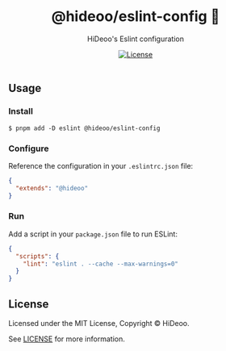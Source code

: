 <div align="center">
  <h1>@hideoo/eslint-config 🚨</h1>
  <p>HiDeoo's Eslint configuration</p>
</div>

<div align="center">
  <a href="https://github.com/HiDeoo/eslint-config/blob/main/LICENSE">
    <img alt="License" src="https://badgen.net/github/license/hideoo/eslint-config" />
  </a>
  <br /><br />
</div>

## Usage

### Install

```shell
$ pnpm add -D eslint @hideoo/eslint-config
```

### Configure

Reference the configuration in your `.eslintrc.json` file:

```json
{
  "extends": "@hideoo"
}
```

### Run

Add a script in your `package.json` file to run ESLint:

```json
{
  "scripts": {
    "lint": "eslint . --cache --max-warnings=0"
  }
}
```

## License

Licensed under the MIT License, Copyright © HiDeoo.

See [LICENSE](https://github.com/HiDeoo/eslint-config/blob/main/LICENSE) for more information.
